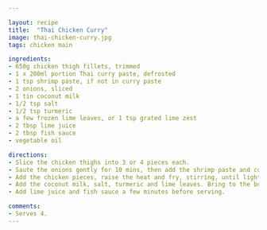 ```yaml
---

layout: recipe
title:  "Thai Chicken Curry"
image: thai-chicken-curry.jpg
tags: chicken main

ingredients:
- 650g chicken thigh fillets, trimmed
- 1 x 200ml portion Thai curry paste, defrosted
- 1 tsp shrimp paste, if not in curry paste
- 2 onions, sliced
- 1 tin coconut milk
- 1/2 tsp salt
- 1/2 tsp turmeric
- a few frozen lime leaves, or 1 tsp grated lime zest
- 2 tbsp lime juice
- 2 tbsp fish sauce
- vegetable oil

directions:
- Slice the chicken thighs into 3 or 4 pieces each.
- Saute the onions gently for 10 mins, then add the shrimp paste and curry paste and fry gently for 5-10 mins.
- Add the chicken pieces, raise the heat and fry, stirring, until lightly browned.
- Add the coconut milk, salt, turmeric and lime leaves. Bring to the boil and simmer, uncovered, for 40-50 mins, until chicken is tender.
- Add lime juice and fish sauce a few minutes before serving.

comments: 
- Serves 4.
---
```

